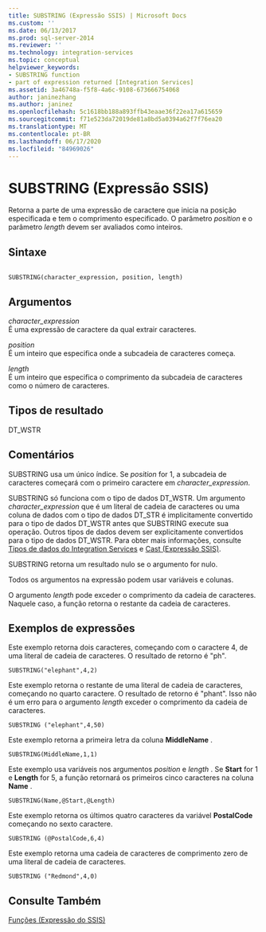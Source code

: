 ```yaml
---
title: SUBSTRING (Expressão SSIS) | Microsoft Docs
ms.custom: ''
ms.date: 06/13/2017
ms.prod: sql-server-2014
ms.reviewer: ''
ms.technology: integration-services
ms.topic: conceptual
helpviewer_keywords:
- SUBSTRING function
- part of expression returned [Integration Services]
ms.assetid: 3a46748a-f5f8-4a6c-9108-673666754068
author: janinezhang
ms.author: janinez
ms.openlocfilehash: 5c1618bb188a893ffb43eaae36f22ea17a615659
ms.sourcegitcommit: f71e523da72019de81a8bd5a0394a62f7f76ea20
ms.translationtype: MT
ms.contentlocale: pt-BR
ms.lasthandoff: 06/17/2020
ms.locfileid: "84969026"
---
```

# <a name="substring-ssis-expression"></a>SUBSTRING (Expressão SSIS)
  Retorna a parte de uma expressão de caractere que inicia na posição especificada e tem o comprimento especificado. O parâmetro *position* e o parâmetro *length* devem ser avaliados como inteiros.  
  
## <a name="syntax"></a>Sintaxe  
  
```  
  
SUBSTRING(character_expression, position, length)  
```  
  
## <a name="arguments"></a>Argumentos  
 *character_expression*  
 É uma expressão de caractere da qual extrair caracteres.  
  
 *position*  
 É um inteiro que especifica onde a subcadeia de caracteres começa.  
  
 *length*  
 É um inteiro que especifica o comprimento da subcadeia de caracteres como o número de caracteres.  
  
## <a name="result-types"></a>Tipos de resultado  
 DT_WSTR  
  
## <a name="remarks"></a>Comentários  
 SUBSTRING usa um único índice. Se *position* for 1, a subcadeia de caracteres começará com o primeiro caractere em *character_expression*.  
  
 SUBSTRING só funciona com o tipo de dados DT_WSTR. Um argumento *character_expression* que é um literal de cadeia de caracteres ou uma coluna de dados com o tipo de dados DT_STR é implicitamente convertido para o tipo de dados DT_WSTR antes que SUBSTRING execute sua operação. Outros tipos de dados devem ser explicitamente convertidos para o tipo de dados DT_WSTR. Para obter mais informações, consulte [Tipos de dados do Integration Services](../data-flow/integration-services-data-types.md) e [Cast &#40;Expressão SSIS&#41;](cast-ssis-expression.md).  
  
 SUBSTRING retorna um resultado nulo se o argumento for nulo.  
  
 Todos os argumentos na expressão podem usar variáveis e colunas.  
  
 O argumento *length* pode exceder o comprimento da cadeia de caracteres. Naquele caso, a função retorna o restante da cadeia de caracteres.  
  
## <a name="expression-examples"></a>Exemplos de expressões  
 Este exemplo retorna dois caracteres, começando com o caractere 4, de uma literal de cadeia de caracteres. O resultado de retorno é "ph".  
  
```  
SUBSTRING("elephant",4,2)  
```  
  
 Este exemplo retorna o restante de uma literal de cadeia de caracteres, começando no quarto caractere. O resultado de retorno é "phant". Isso não é um erro para o argumento *length* exceder o comprimento da cadeia de caracteres.  
  
```  
SUBSTRING ("elephant",4,50)  
```  
  
 Este exemplo retorna a primeira letra da coluna **MiddleName** .  
  
```  
SUBSTRING(MiddleName,1,1)  
```  
  
 Este exemplo usa variáveis nos argumentos *position* e *length* . Se **Start** for 1 e **Length** for 5, a função retornará os primeiros cinco caracteres na coluna **Name** .  
  
```  
SUBSTRING(Name,@Start,@Length)  
```  
  
 Este exemplo retorna os últimos quatro caracteres da variável **PostalCode** começando no sexto caractere.  
  
```  
SUBSTRING (@PostalCode,6,4)  
```  
  
 Este exemplo retorna uma cadeia de caracteres de comprimento zero de uma literal de cadeia de caracteres.  
  
```  
SUBSTRING ("Redmond",4,0)  
```  
  
## <a name="see-also"></a>Consulte Também  
 [Funções &#40;Expressão do SSIS&#41;](functions-ssis-expression.md)  
  
  
